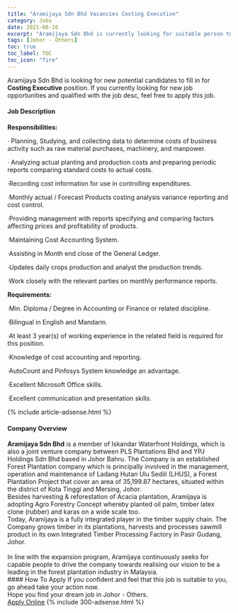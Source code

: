 ```yaml
---
title: "Aramijaya Sdn Bhd Vacancies Costing Executive" 
category: Jobs 
date: 2021-06-16 
excerpt: "Aramijaya Sdn Bhd is currently looking for suitable person to fill in the Costing Executive which based in Johor - Others" 
tags: [Johor - Others] 
toc: true 
toc_label: TOC 
toc_icon: "fire" 
--- 
```


<p>Aramijaya Sdn Bhd is looking for new potential candidates to fill in for <b>Costing Executive</b> position. If you currently looking for new job opportunities and qualified with the job desc, feel free to apply this job.
</p><div><div><h4>Job Description</h4></div><div><div><span><div><p><strong>Responsibilities:</strong></p><p><span>&#183; Planning, Studying, and collecting data to determine costs of business activity such as raw material purchases, machinery, and manpower.</span></p><p><span>&#183;&#160;Analyzing actual planting and production costs and preparing periodic reports comparing standard costs to actual costs.</span></p><p><span>&#183;Recording cost information for use in controlling expenditures.</span></p><p><span>&#183;Monthly actual / Forecast Products costing analysis variance reporting and cost control.</span></p><p><span>&#183;Providing management with reports specifying and comparing factors affecting prices and profitability of products.</span></p><p><span>&#183;Maintaining Cost Accounting System.</span></p><p><span>&#183;Assisting in Month end close of the General Ledger.</span></p><p><span>&#183;Updates daily crops production and analyst the production trends.</span></p><p><span>&#183;Work closely with the relevant parties on monthly performance reports.</span></p><p><strong>Requirements:</strong></p><p><span>&#183;Min. Diploma / Degree in Accounting or Finance or related discipline.</span></p><p><span>&#183;Bilingual in English and Mandarin.</span></p><p><span>&#183;At least 3 year(s) of working experience in the related field is required for this position.</span></p><p><span>&#183;Knowledge of cost accounting and reporting.</span></p><p><span>&#183;AutoCount and Pinfosys System knowledge an advantage.</span></p><p><span>&#183;Excellent Microsoft Office skills.</span></p><p><span>&#183;Excellent communication and presentation skills.</span></p></div></span></div></div></div> 
{% include article-adsense.html %} 
<div><div><h4>Company Overview</h4></div><div><div><span><div><div><strong>Aramijaya Sdn Bhd</strong> is a member of Iskandar Waterfront Holdings, which is also a joint venture company between PLS Plantations Bhd and YPJ Holdings Sdn Bhd based in Johor Bahru.&#160;The Company is an established Forest Plantation company which is principally involved in the management, operation and maintenance of Ladang Hutan Ulu Sedili (LHUS), a Forest Plantation Project that cover an area of 35,199.87 hectares, situated within the district of Kota Tinggi and Mersing, Johor.</div>
<div>Besides harvesting &amp; reforestation of Acacia plantation, Aramijaya is adopting Agro Forestry Concept whereby planted&#160;oil palm, timber latex clone (rubber) and karas on a wide scale too.</div>
<div>Today, Aramijaya is a fully integrated player in the timber supply chain. The Company grows timber in its plantations, harvests and processes sawmill product in its own Integrated Timber Processing Factory in Pasir Gudang, Johor.</div>
<div><br>
In line with the expansion program, Aramijaya continuously seeks for capable people to drive the company towards realising our vision to be a leading in the forest plantation industry in Malaysia.</div></div></span></div></div></div> 
#### How To Apply 
If you confident and feel that this job is suitable to you, go ahead take your action now. <br/> 
Hope you find your dream job in Johor - Others. <br/> 
<a href="https://www.jobstreet.com.my/en/job/costing-executive-4591699?jobId=jobstreet-my-job-4591699&" class="btn btn--info" target="_blank" rel="nofollow noopenner">Apply Online</a> 
{% include 300-adsense.html %} 